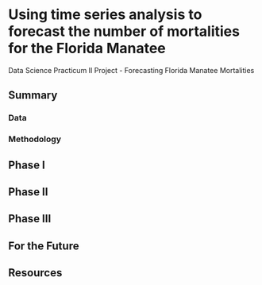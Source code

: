 # Using time series analysis to forecast the number of mortalities for the Florida Manatee
Data Science Practicum II Project - Forecasting Florida Manatee Mortalities


## Summary


### Data



### Methodology



## Phase I


## Phase II 



## Phase III 



## For the Future


## Resources
